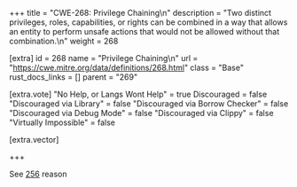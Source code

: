 +++
title = "CWE-268: Privilege Chaining\n"
description = "Two distinct privileges, roles, capabilities, or rights can be combined in a way that allows an entity to perform unsafe actions that would not be allowed without that combination.\n"
weight = 268

[extra]
id = 268
name = "Privilege Chaining\n"
url = "https://cwe.mitre.org/data/definitions/268.html"
class = "Base"
rust_docs_links = []
parent = "269"

[extra.vote]
"No Help, or Langs Wont Help" = true
Discouraged = false
"Discouraged via Library" = false
"Discouraged via Borrow Checker" = false
"Discouraged via Debug Mode" = false
"Discouraged via Clippy" = false
"Virtually Impossible" = false

[extra.vector]

+++

See [256](/rust-are-we-secure-yet/cwes/cwe-256) reason